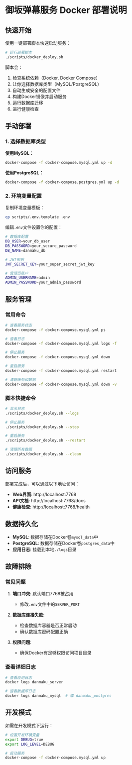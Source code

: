 # 御坂弹幕服务 Docker 部署说明

## 快速开始

使用一键部署脚本快速启动服务：

```bash
# 运行部署脚本
./scripts/docker_deploy.sh
```

脚本会：
1. 检查系统依赖（Docker, Docker Compose）
2. 让你选择数据库类型（MySQL/PostgreSQL）
3. 自动生成安全的配置文件
4. 构建Docker镜像并启动服务
5. 运行数据库迁移
6. 进行健康检查

## 手动部署

### 1. 选择数据库类型

**使用MySQL：**
```bash
docker-compose -f docker-compose.mysql.yml up -d
```

**使用PostgreSQL：**
```bash
docker-compose -f docker-compose.postgres.yml up -d
```

### 2. 环境变量配置

复制环境变量模板：
```bash
cp scripts/.env.template .env
```

编辑`.env`文件设置你的配置：
```bash
# 数据库配置
DB_USER=your_db_user
DB_PASSWORD=your_secure_password
DB_NAME=danmaku_db

# JWT密钥
JWT_SECRET_KEY=your_super_secret_jwt_key

# 管理员账户
ADMIN_USERNAME=admin
ADMIN_PASSWORD=your_admin_password
```

## 服务管理

### 常用命令

```bash
# 查看服务状态
docker-compose -f docker-compose.mysql.yml ps

# 查看日志
docker-compose -f docker-compose.mysql.yml logs -f

# 停止服务
docker-compose -f docker-compose.mysql.yml down

# 重启服务
docker-compose -f docker-compose.mysql.yml restart

# 清理服务和数据
docker-compose -f docker-compose.mysql.yml down -v
```

### 脚本快捷命令

```bash
# 显示日志
./scripts/docker_deploy.sh --logs

# 停止服务
./scripts/docker_deploy.sh --stop

# 重启服务
./scripts/docker_deploy.sh --restart

# 清理所有数据
./scripts/docker_deploy.sh --clean
```

## 访问服务

部署完成后，可以通过以下地址访问：

- **Web界面**: http://localhost:7768
- **API文档**: http://localhost:7768/docs
- **健康检查**: http://localhost:7768/health

## 数据持久化

- **MySQL**: 数据存储在Docker卷`mysql_data`中
- **PostgreSQL**: 数据存储在Docker卷`postgres_data`中
- **应用日志**: 挂载到本地`./logs`目录

## 故障排除

### 常见问题

1. **端口冲突**: 默认端口7768被占用
   - 修改`.env`文件中的`SERVER_PORT`
   
2. **数据库连接失败**: 
   - 检查数据库容器是否正常启动
   - 确认数据库密码配置正确

3. **权限问题**: 
   - 确保Docker有足够权限访问项目目录

### 查看详细日志

```bash
# 查看应用日志
docker logs danmaku_server

# 查看数据库日志
docker logs danmaku_mysql  # 或 danmaku_postgres
```

## 开发模式

如需在开发模式下运行：

```bash
# 设置开发环境变量
export DEBUG=true
export LOG_LEVEL=DEBUG

# 启动服务
docker-compose -f docker-compose.mysql.yml up
```